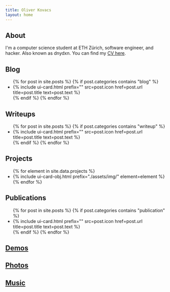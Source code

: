 ```yaml
---
title: Oliver Kovacs
layout: home
---
```


## About

I'm a computer science student at ETH Zürich, software engineer, and hacker.
Also known as dnydxn.
You can find my 
<a href="/assets/pdf/Oliver_Kovacs-CV-public-en.pdf" target="_blank">CV here</a>.

<!--
## Languages
<ul>
{% for element in site.data.languages %}
    <li>{% include ui-icon-obj.html prefix="./assets/img/languages/" element=element %}</li>
{% endfor %}
</ul>

## Technologies
<ul id="technology-list" class="row-list">
{% for element in site.data.technologies %}
    <li>{% include ui-icon-obj.html prefix="./assets/img/technologies/" element=element %}</li>
{% endfor %}
</ul>
-->

## Blog
<ul>
{% for post in site.posts %}
    {% if post.categories contains "blog" %}
        <li>{% include ui-card.html prefix="" src=post.icon href=post.url title=post.title text=post.text %}</li>
    {% endif %}
{% endfor %}
</ul>

## Writeups
<ul>
{% for post in site.posts %}
    {% if post.categories contains "writeup" %}
        <li>{% include ui-card.html prefix="" src=post.icon href=post.url title=post.title text=post.text %}</li>
    {% endif %}
{% endfor %}
</ul>

## Projects
<ul>
{% for element in site.data.projects %}
    <li>{% include ui-card-obj.html prefix="./assets/img/" element=element %}</li>
{% endfor %}
</ul>

## Publications
<ul>
{% for post in site.posts %}
    {% if post.categories contains "publication" %}
        <li>{% include ui-card.html prefix="" src=post.icon href=post.url title=post.title text=post.text %}</li>
    {% endif %}
{% endfor %}
</ul>

## <a href="./demos">Demos</a>
<!--## Demos
<ul class="row-list">
{% for element in site.data.demos %}
    <li>{% include ui-card-obj.html prefix="./assets/img/" element=element %}</li>
{% endfor %}
</ul>-->

## <a href="./photos">Photos</a>

## <a href="./music">Music</a>
